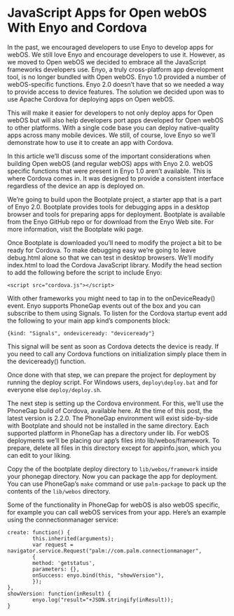 # JavaScript Apps for Open webOS With Enyo and Cordova

In the past, we encouraged developers to use Enyo to develop apps for webOS. We still love Enyo and encourage developers to use it. However, as we moved to Open webOS we decided to embrace all the JavaScript frameworks developers use. Enyo, a truly cross-platform app development tool, is no longer bundled with Open webOS. Enyo 1.0 provided a number of webOS-specific functions. Enyo 2.0 doesn’t have that so we needed a way to provide access to device features. The solution we decided upon was to use Apache Cordova for deploying apps on Open webOS.

This will make it easier for developers to not only deploy apps for Open webOS but will also help developers port apps developed for Open webOS to other platforms. With a single code base you can deploy native-quality apps across many mobile devices. We still, of course, love Enyo so we’ll demonstrate how to use it to create an app with Cordova.

In this article we’ll discuss some of the important considerations when building Open webOS (and regular webOS) apps with Enyo 2.0. webOS specific functions that were present in Enyo 1.0 aren’t available. This is where Cordova comes in. It was designed to provide a consistent interface regardless of the device an app is deployed on.

We’re going to build upon the Bootplate project, a starter app that is a part of Enyo 2.0. Bootplate provides tools for debugging apps in a desktop browser and tools for preparing apps for deployment. Bootplate is available from the Enyo GitHub repo or for download from the Enyo Web site. For more information, visit the Bootplate wiki page.

Once Bootplate is downloaded you’ll need to modify the project a bit to be ready for Cordova. To make debugging easy we’re going to leave debug.html alone so that we can test in desktop browsers. We’ll modify index.html to load the Cordova JavaScript library. Modify the head section to add the following before the script to include Enyo:
```
<script src="cordova.js"></script>
```
With other frameworks you might need to tap in to the onDeviceReady() event. Enyo supports PhoneGap events out of the box and you can subscribe to them using Signals. To listen for the Cordova startup event add the following to your main app kind’s components block:
```
{kind: "Signals", ondeviceready: "deviceready"}
```
This signal will be sent as soon as Cordova detects the device is ready. If you need to call any Cordova functions on initialization simply place them in the deviceready() function.

Once done with that step, we can prepare the project for deployment by running the deploy script. For Windows users, `deploy\deploy.bat` and for everyone else `deploy/deploy.sh`.

The next step is setting up the Cordova environment. For this, we’ll use the PhoneGap build of Cordova, available here. At the time of this post, the latest version is 2.2.0. The PhoneGap environment will exist side-by-side with Bootplate and should not be installed in the same directory. Each supported platform in PhoneGap has a directory under lib. For webOS deployments we’ll be placing our app’s files into lib/webos/framework. To prepare, delete all files in this directory except for appinfo.json, which you can edit to your liking.

Copy the of the bootplate deploy directory to `lib/webos/framework` inside your phonegap directory. Now you can package the app for deployment. You can use PhoneGap’s `make` command or use `palm-package` to pack up the contents of the `lib/webos` directory.

Some of the functionality in PhoneGap for webOS is also webOS specific, for example you can call webOS services from your app. Here’s an example using the connectionmanager service:
```
create: function() {
    	this.inherited(arguments);
        var request = navigator.service.Request("palm://com.palm.connectionmanager",
        {
        method: 'getstatus',
        parameters: {},
        onSuccess: enyo.bind(this, "showVersion"),
        });
},
showVersion: function(inResult) {
    	enyo.log("result="+JSON.stringify(inResult));
}
```